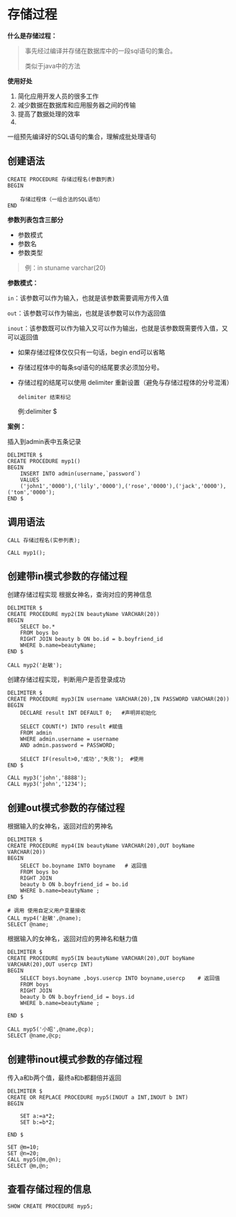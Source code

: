 # 存储过程

**什么是存储过程：**

> 事先经过编译并存储在数据库中的一段sql语句的集合。
>
> 类似于java中的方法



**使用好处**

1. 简化应用开发人员的很多工作
2. 减少数据在数据库和应用服务器之间的传输
3. 提高了数据处理的效率
4. 

一组预先编译好的SQL语句的集合，理解成批处理语句

## 创建语法

```
CREATE PROCEDURE 存储过程名(参数列表)
BEGIN

	存储过程体（一组合法的SQL语句）
END
```



**参数列表包含三部分**

- 参数模式
- 参数名
- 参数类型

> 例：in stuname varchar(20)



**参数模式：**

`in`：该参数可以作为输入，也就是该参数需要调用方传入值

`out`：该参数可以作为输出，也就是该参数可以作为返回值

`inout`：该参数既可以作为输入又可以作为输出，也就是该参数既需要传入值，又可以返回值



- 如果存储过程体仅仅只有一句话，begin end可以省略

- 存储过程体中的每条sql语句的结尾要求必须加分号。

- 存储过程的结尾可以使用 delimiter 重新设置（避免与存储过程体的分号混淆）

  ```
  delimiter 结束标记
  ```
  例:delimiter $

**案例：**

插入到admin表中五条记录

``` mysql
DELIMITER $
CREATE PROCEDURE myp1()
BEGIN
	INSERT INTO admin(username,`password`) 
	VALUES
	('john1','0000'),('lily','0000'),('rose','0000'),('jack','0000'),('tom','0000');
END $
```

## 调用语法

``` 
CALL 存储过程名(实参列表);
```

``` mysql
CALL myp1();
```



## 创建带in模式参数的存储过程

创建存储过程实现 根据女神名，查询对应的男神信息

``` mysql
DELIMITER $
CREATE PROCEDURE myp2(IN beautyName VARCHAR(20))
BEGIN
	SELECT bo.*
	FROM boys bo
	RIGHT JOIN beauty b ON bo.id = b.boyfriend_id
	WHERE b.name=beautyName;
END $
```

``` mysql
CALL myp2('赵敏');
```

创建存储过程实现，判断用户是否登录成功

``` mysql
DELIMITER $
CREATE PROCEDURE myp3(IN username VARCHAR(20),IN PASSWORD VARCHAR(20))
BEGIN
	DECLARE result INT DEFAULT 0;	#声明并初始化
	
	SELECT COUNT(*) INTO result	#赋值
	FROM admin
	WHERE admin.username = username
	AND admin.password = PASSWORD;
	
	SELECT IF(result>0,'成功','失败');	#使用
END $
```



``` mysql
CALL myp3('john','8888');
CALL myp3('john','1234');
```



## 创建out模式参数的存储过程

根据输入的女神名，返回对应的男神名

``` mysql
DELIMITER $
CREATE PROCEDURE myp4(IN beautyName VARCHAR(20),OUT boyName VARCHAR(20))
BEGIN
	SELECT bo.boyname INTO boyname   # 返回值
	FROM boys bo
	RIGHT JOIN
	beauty b ON b.boyfriend_id = bo.id
	WHERE b.name=beautyName ;
END $
```

``` mysql
# 调用 使用自定义用户变量接收
CALL myp4('赵敏',@name);
SELECT @name;
```

根据输入的女神名，返回对应的男神名和魅力值

``` mysql
DELIMITER $
CREATE PROCEDURE myp5(IN beautyName VARCHAR(20),OUT boyName VARCHAR(20),OUT usercp INT) 
BEGIN
	SELECT boys.boyname ,boys.usercp INTO boyname,usercp	# 返回值
	FROM boys 
	RIGHT JOIN
	beauty b ON b.boyfriend_id = boys.id
	WHERE b.name=beautyName ;
	
END $
```

``` mysql
CALL myp5('小昭',@name,@cp);
SELECT @name,@cp;
```



## 创建带inout模式参数的存储过程

传入a和b两个值，最终a和b都翻倍并返回

``` mysql
DELIMITER $
CREATE OR REPLACE PROCEDURE myp5(INOUT a INT,INOUT b INT)
BEGIN

	SET a:=a*2;
	SET b:=b*2;

END $
```

``` mysql
SET @m=10;
SET @n=20;
CALL myp5(@m,@n);
SELECT @m,@n;
```



## 查看存储过程的信息

``` mysql
SHOW CREATE PROCEDURE myp5;
```

